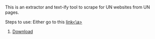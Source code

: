 This is an extractor and text-ify tool to scrape for UN websites from UN pages.

Steps to use: 
Either go to this <a href="https://htmlpreview.github.io/?https://github.com/philiptham2546/extractor/blob/main/extractor.html">link<\a>
<ol>
  <li>Download </li>
</ol>

